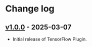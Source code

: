 # Change log

## [v1.0.0](https://github.com/simvue-io/plugins-tensorflow/releases/tag/v1.0.0) - 2025-03-07

* Initial release of TensorFlow Plugin.

